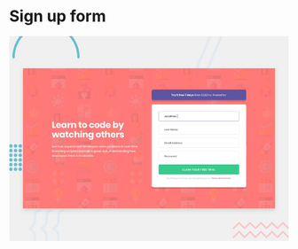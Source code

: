 # Sign up form
![Design preview for the Intro component with sign up form coding challenge](./design/desktop-preview.jpg)

